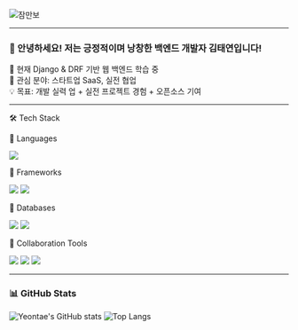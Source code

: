 ![잠만보](https://github.com/user-attachments/assets/a4e7b736-18ce-40ea-8354-9c5e686ce2c9)  
<div align="center">
</div>


---

### 👋 안녕하세요! 저는 긍정적이며 낭창한 백엔드 개발자 김태연입니다!

🎯 현재 Django & DRF 기반 웹 백엔드 학습 중  
🚀 관심 분야: 스타트업 SaaS, 실전 협업  
💡 목표: 개발 실력 업 + 실전 프로젝트 경험 + 오픈소스 기여

---
<p>
🛠️ Tech Stack</p>
🧠 Languages
<p> <img src="https://img.shields.io/badge/Python-3776AB?style=for-the-badge&logo=python&logoColor=white"/> </p>
🧱 Frameworks
<p> <img src="https://img.shields.io/badge/Django-092E20?style=for-the-badge&logo=django&logoColor=white"/> <img src="https://img.shields.io/badge/DRF-CC0000?style=for-the-badge&logo=django&logoColor=white"/> </p>
💾 Databases
<p> <img src="https://img.shields.io/badge/PostgreSQL-4169E1?style=for-the-badge&logo=postgresql&logoColor=white"/> <img src="https://img.shields.io/badge/MySQL-00758F?style=for-the-badge&logo=mysql&logoColor=white"/> </p>
🤝 Collaboration Tools
<p> <img src="https://img.shields.io/badge/Git-F05032?style=for-the-badge&logo=git&logoColor=white"/> <img src="https://img.shields.io/badge/GitHub-181717?style=for-the-badge&logo=github&logoColor=white"/> <img src="https://img.shields.io/badge/Discord-5865F2?style=for-the-badge&logo=discord&logoColor=white"/> </p>

---

### 📊 GitHub Stats

![Yeontae's GitHub stats](https://github-readme-stats.vercel.app/api?username=yeontae519&show_icons=true&theme=radical)
![Top Langs](https://github-readme-stats.vercel.app/api/top-langs/?username=yeontae519&layout=compact&theme=radical)
